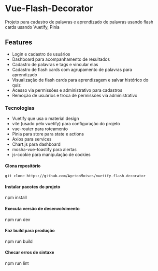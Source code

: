 # Vue-Flash-Decorator

Projeto para cadastro de palavras e aprendizado de palavras usando flash cards usando Vuetify, Pinia

## Features
- Login e cadastro de usuários
- Dashboard para acompanhamento de resultados
- Cadastro de palavras e tags e vincular elas
- Cadastro de flash cards com agrupamento de palavras para aprendizado
- Visualização de flash cards para aprendizagem e salvar histórico do quiz
- Acesso via permissões e administrativo para cadastros
- Remoção de usuários e troca de permissões via administrativo


### Tecnologias
- Vuetify que usa o material design
- vite (usado pelo vuetify) para configuração do projeto
- vue-router para roteamento
- Pinia para store para state e actions
- Axios para services
- Chart.js para dashboard
- mosha-vue-toastify para alertas
- js-cookie para manipulação de cookies

#### Clona repositório
```git clone https://github.com/AyrtonMoises/vuetify-flash-decorator```

#### Instalar pacotes do projeto
npm install

#### Executa versão de desenvolvimento
npm run dev

#### Faz build para produção
npm run build

#### Checar erros de sintaxe
npm run lint